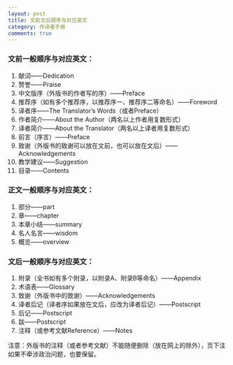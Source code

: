 ```yaml
---
layout: post
title: 文前文后顺序与对应英文
category: 作译者手册
comments: true
---
```


### 文前一般顺序与对应英文：

1. 献词——Dedication
2. 赞誉——Praise
3. 中文版序（外版书的作者写的序）——Preface
4. 推荐序（如有多个推荐序，以推荐序一、推荐序二等命名）——Foreword
5. 译者序——The Translator’s  Words（或者Preface）
6. 作者简介——About the Author（两名以上作者用复数形式）
7. 译者简介——About the Translator（两名以上译者用复数形式）
8. 前言（序言）——Preface
9. 致谢（外版书的致谢可以放在文前，也可以放在文后）——Acknowledgements
10.	教学建议——Suggestion
11.	目录——Contents

<!-- more -->

### 正文一般顺序与对应英文：

1. 部分——part
2. 章——chapter
3. 本章小结——summary
4. 名人名言——wisdom
5. 概览——overview

### 文后一般顺序与对应英文：

1. 附录（全书如有多个附录，以附录A、附录B等命名）——Appendix
2. 术语表——Glossary
3. 致谢（外版书中的致谢）——Acknowledgements
4. 译者后记（译者序如果放在文后，应改为译者后记）——Postscript
5. 后记——Postscript
6. 跋——Postscript
7. 注释（或参考文献Reference）——Notes

注意：外版书的注释（或者参考文献）不能随便删除（放在网上的除外），页下注如果不牵涉政治问题，也要保留。
